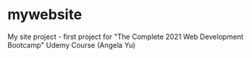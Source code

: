 # mywebsite
My site project - first project for "The Complete 2021 Web Development Bootcamp" Udemy Course (Angela Yu)

